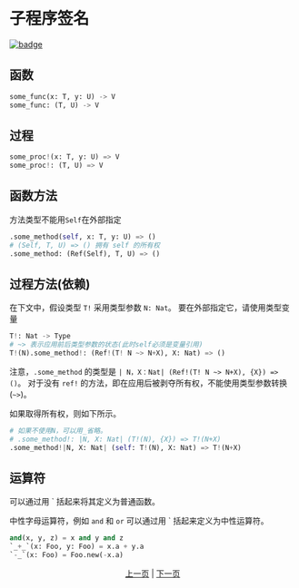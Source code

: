 # 子程序签名

[![badge](https://img.shields.io/endpoint.svg?url=https%3A%2F%2Fgezf7g7pd5.execute-api.ap-northeast-1.amazonaws.com%2Fdefault%2Fsource_up_to_date%3Fowner%3Derg-lang%26repos%3Derg%26ref%3Dmain%26path%3Ddoc/EN/syntax/22_subroutine.md%26commit_hash%3D51de3c9d5a9074241f55c043b9951b384836b258)](https://gezf7g7pd5.execute-api.ap-northeast-1.amazonaws.com/default/source_up_to_date?owner=erg-lang&repos=erg&ref=main&path=doc/EN/syntax/22_subroutine.md&commit_hash=51de3c9d5a9074241f55c043b9951b384836b258)

## 函数

```python
some_func(x: T, y: U) -> V
some_func: (T, U) -> V
```

## 过程

```python
some_proc!(x: T, y: U) => V
some_proc!: (T, U) => V
```

## 函数方法

方法类型不能用`Self`在外部指定

```python
.some_method(self, x: T, y: U) => ()
# (Self, T, U) => () 拥有 self 的所有权
.some_method: (Ref(Self), T, U) => ()
```

## 过程方法(依赖)

在下文中，假设类型 `T!` 采用类型参数 `N: Nat`。 要在外部指定它，请使用类型变量

```python
T!: Nat -> Type
# ~> 表示应用前后类型参数的状态(此时self必须是变量引用)
T!(N).some_method!: (Ref!(T! N ~> N+X), X: Nat) => ()
```

注意，`.some_method` 的类型是 `| N，X：Nat| (Ref!(T! N ~> N+X), {X}) => ()`。
对于没有 `ref!` 的方法，即在应用后被剥夺所有权，不能使用类型参数转换(`~>`)。

如果取得所有权，则如下所示。

```python
# 如果不使用N，可以用_省略。
# .some_method!: |N, X: Nat| (T!(N), {X}) => T!(N+X)
.some_method!|N, X: Nat| (self: T!(N), X: Nat) => T!(N+X)
```

## 运算符

可以通过用 ` 括起来将其定义为普通函数。

中性字母运算符，例如 `and` 和 `or` 可以通过用 ` 括起来定义为中性运算符。

```python
and(x, y, z) = x and y and z
`_+_`(x: Foo, y: Foo) = x.a + y.a
`-_`(x: Foo) = Foo.new(-x.a)
```

<p align='center'>
    <a href='./21_lambda.md'>上一页</a> | <a href='./23_closure.md'>下一页</a>
</p>
